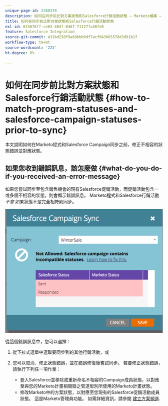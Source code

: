 ```yaml
---
unique-page-id: 2360370
description: 如何在同步前比對方案狀態和Salesforce行銷活動狀態 — Marketo檔案 — 產品檔案
title: 如何在同步前比對方案狀態和Salesforce行銷活動狀態
exl-id: 623676ff-ce63-484f-8467-71127fa40fe0
feature: Salesforce Integration
source-git-commit: 431bd258f9a68bbb9df7acf043085578d3d91b1f
workflow-type: tm+mt
source-wordcount: '223'
ht-degree: 0%

---
```


# 如何在同步前比對方案狀態和Salesforce行銷活動狀態 {#how-to-match-program-statuses-and-salesforce-campaign-statuses-prior-to-sync}

本文說明如何在Marketo程式和Salesforce Campaign同步之前，修正不相容的狀態錯誤並對應狀態。

## 如果您收到錯誤訊息，該怎麼做 {#what-do-you-do-if-you-received-an-error-message}

如果您嘗試同步至包含銷售機會的現有Salesforce促銷活動，而促銷活動包含一或多個不相容的狀態，則會顯示錯誤訊息。 Marketo程式和Salesforce行銷活動 *不會* 如果狀態不是完全相符則同步。

![](assets/image2015-7-22-9-3a23-3a29.png)

從這個錯誤訊息中，您可以選擇：

1. 從下拉式選單中選取要同步到的其他行銷活動，或
1. 您可以取消、修正狀態錯誤，並在錯誤修復後嘗試同步。 若要修正狀態錯誤，請執行下列任一項作業：

   * 登入Salesforce並移除或重新命名不相容的Campaign成員狀態，以對應至與您的Marketo計畫相關聯之管道型別所使用的Marketo計畫狀態。
   * 修改Marketo中的方案狀態，以對應至您現有的Salesforce促銷活動成員狀態。 這是Marketo管理員功能。 如需詳細資訊，請參閱 [建立方案頻道](/help/marketo/product-docs/administration/tags/create-a-program-channel.md).
